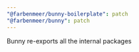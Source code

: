 ```yaml
---
"@farbenmeer/bunny-boilerplate": patch
"@farbenmeer/bunny": patch
---
```


Bunny re-exports all the internal packages
